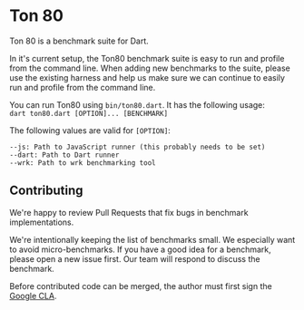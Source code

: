 Ton 80
======

Ton 80 is a benchmark suite for Dart.

In it's current setup, the Ton80 benchmark suite is easy to run and
profile from the command line. When adding new benchmarks to the suite, 
please use the existing harness and help us make sure we can continue to
easily run and profile from the command line.

You can run Ton80 using `bin/ton80.dart`. It has the following usage:<br>
```dart ton80.dart [OPTION]... [BENCHMARK]```

The following values are valid for ```[OPTION]```:<br>
```
--js: Path to JavaScript runner (this probably needs to be set)
--dart: Path to Dart runner
--wrk: Path to wrk benchmarking tool
```

## Contributing

We're happy to review Pull Requests that fix bugs in benchmark implementations.

We're intentionally keeping the list of benchmarks small. We especially want
to avoid micro-benchmarks. If you have a good idea for a benchmark, please
open a new issue first. Our team will respond to discuss the benchmark.

Before contributed code can be merged, the author must first sign the
[Google CLA](https://cla.developers.google.com/about/google-individual).
